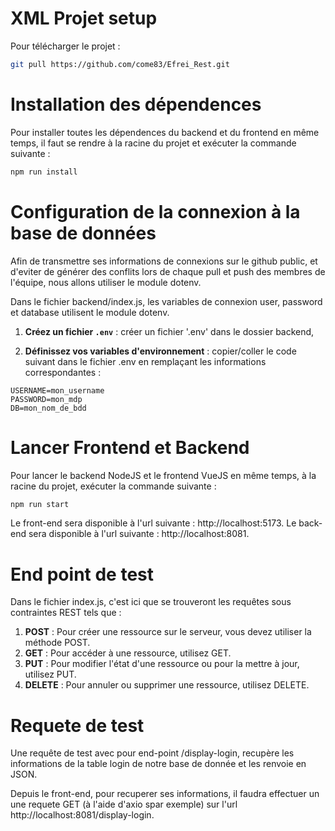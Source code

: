 # XML Projet setup

Pour télécharger le projet :

```sh 
git pull https://github.com/come83/Efrei_Rest.git
```


# Installation des dépendences
Pour installer toutes les dépendences du backend et du frontend en même temps, il faut se rendre à la racine du projet et exécuter la commande suivante :

```sh
npm run install
```


# Configuration de la connexion à la base de données
Afin de transmettre ses informations de connexions sur le github public, et d'eviter de générer des conflits lors de chaque pull et push des membres de l'équipe, nous allons utiliser le module dotenv.

Dans le fichier backend/index.js, les variables de connexion user, password et database utilisent le module dotenv.

1. **Créez un fichier `.env`** :  créer un fichier '.env' dans le dossier backend, 

2. **Définissez vos variables d'environnement** : copier/coller le code suivant dans le fichier .env en remplaçant les informations correspondantes : 

```dotenv
USERNAME=mon_username
PASSWORD=mon_mdp
DB=mon_nom_de_bdd
```


# Lancer Frontend et Backend
Pour lancer le backend NodeJS et le frontend VueJS en même temps, à la racine du projet, exécuter la commande suivante :

```sh
npm run start
```

Le front-end sera disponible à l'url suivante : http://localhost:5173. 
Le back-end sera disponible à l'url suivante : http://localhost:8081.


# End point de test
Dans le fichier index.js, c'est ici que se trouveront les requêtes sous contraintes REST tels que :

1. **POST** : Pour créer une ressource sur le serveur, vous devez utiliser la méthode POST.
2. **GET** : Pour accéder à une ressource, utilisez GET.
3. **PUT** : Pour modifier l'état d'une ressource ou pour la mettre à jour, utilisez PUT.
4. **DELETE** : Pour annuler ou supprimer une ressource, utilisez DELETE.


# Requete de test
Une requête de test avec pour end-point /display-login, recupère les informations de la table login de notre base de donnée et les renvoie en JSON.

Depuis le front-end, pour recuperer ses informations, il faudra effectuer un une requete GET (à l'aide d'axio spar exemple) sur l'url http://localhost:8081/display-login.
